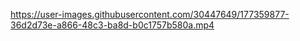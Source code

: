 

https://user-images.githubusercontent.com/30447649/177359877-36d2d73e-a866-48c3-ba8d-b0c1757b580a.mp4

